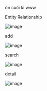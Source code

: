 ôn cuối kì www

Entity Relationship

![image](https://github.com/yw07761/oncuoikywww/assets/89188722/a7314733-91ea-46ca-9068-c60ce7fc57b5)

add

![image](https://github.com/yw07761/oncuoikywww/assets/89188722/b9f7d2e6-f8d2-4a22-9957-b04cb83891e7)

search

![image](https://github.com/yw07761/oncuoikywww/assets/89188722/0a21b8cb-44e9-426c-b336-c90b70bbec97)

detail

![image](https://github.com/yw07761/oncuoikywww/assets/89188722/ab0757b7-c3f4-4ac1-a1e6-17a17b048989)

